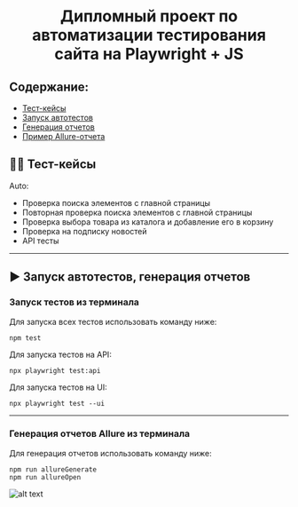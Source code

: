 <h1 align="center">Дипломный проект по автоматизации тестирования сайта на Playwright + JS</h1>

## Содержание:

- <a href="#cases"> Тест-кейсы</a>
- <a href="#autotests"> Запуск автотестов</a>
- <a href="#generateAllureReport"> Генерация отчетов</a>
- <a href="#allureReport"> Пример Allure-отчета</a>

<a id="cases"></a>

## 🕵️‍♂️ Тест-кейсы

Auto:

- Проверка поиска элементов с главной страницы
- Повторная проверка поиска элементов с главной страницы
- Проверка выбора товара из каталога и добавление его в корзину
- Проверка на подписку новостей
- API тесты

<a id="autotests"></a>

---

## ▶️ Запуск автотестов, генерация отчетов

### Запуск тестов из терминала

Для запуска всех тестов использовать команду ниже:

```
npm test
```

Для запуска тестов на API:

```
npx playwright test:api
```

Для запуска тестов на UI:

```
npx playwright test --ui
```

<a id="generateAllureReport"></a>

---

### Генерация отчетов Allure из терминала

Для генерация отчетов использовать команду ниже:

```
npm run allureGenerate
npm run allureOpen
```

![alt text](images/allure_report.png)
